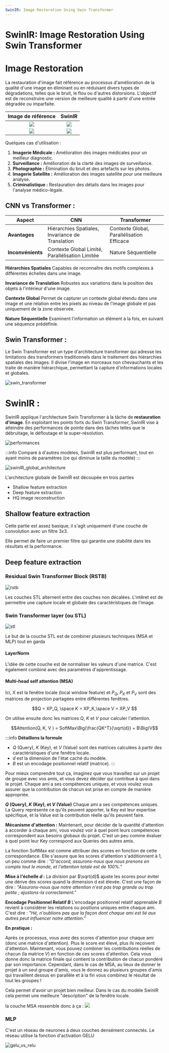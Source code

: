 ```yaml
---
SwinIR: Image Restoration Using Swin Transformer
---
```


# SwinIR: Image Restoration Using Swin Transformer

# Image Restoration

La restauration d'image fait référence au processus d'amélioration de la qualité d'une image en éliminant ou en réduisant divers types de dégradations, telles que le bruit, le flou ou d'autres distorsions. L'objectif est de reconstruire une version de meilleure qualité à partir d'une entrée dégradée ou imparfaite.

|                                  Image de référence                                  |                                        SwinIR                                        |
| :----------------------------------------------------------------------------------: | :----------------------------------------------------------------------------------: |
| ![](https://codimd.math.cnrs.fr/uploads/upload_9745ae00cb64173006a5391a8080f5a8.png) | ![](https://codimd.math.cnrs.fr/uploads/upload_819d8deb818d76ceb5af1fd119597741.png) |
| ![](https://codimd.math.cnrs.fr/uploads/upload_0da5a7334cbcdd6407b639f911b2718f.png) | ![](https://codimd.math.cnrs.fr/uploads/upload_b6186bcf341a5392bf265806e6ea613f.png) |

Quelques cas d'utilisation :

1. **Imagerie Médicale :** Amélioration des images médicales pour un meilleur diagnostic.
2. **Surveillance :** Amélioration de la clarté des images de surveillance.
3. **Photographie :** Élimination du bruit et des artefacts sur les photos.
4. **Imagerie Satellite :** Amélioration des images satellite pour une meilleure analyse.
5. **Criminalistique :** Restauration des détails dans les images pour l'analyse médico-légale.

## CNN vs Transformer :

| **Aspect**        | **CNN**                                          | **Transformer**                           |
| ----------------- | ------------------------------------------------ | ----------------------------------------- |
| **Avantages**     | Hiérarchies Spatiales, Invariance de Translation | Contexte Global, Parallélisation Efficace |
| **Inconvénients** | Contexte Global Limité, Parallélisation Limitée  | Nature Séquentielle                       |

**Hiérarchies Spatiales**
Capables de reconnaître des motifs complexes à différentes échelles dans une image.

**Invariance de Translation**
Robustes aux variations dans la position des objets à l'intérieur d'une image.

**Contexte Global**
Permet de capturer un contexte global étendu dans une image et une relation entre les pixels au niveau de l'image globale et pas uniquement de la zone observée.

**Nature Séquentielle**
Examinent l'information un élément à la fois, en suivant une séquence prédéfinie.

## Swin Transformer :

Le Swin Transformer est un type d'architecture transformer qui adresse les limitations des transformers traditionnels dans le traitement des hiérarchies spatiales des images. Il divise l'image en morceaux non chevauchants et les traite de manière hiérarchique, permettant la capture d'informations locales et globales.

![swin_transformer](https://user-images.githubusercontent.com/24825165/121768619-038e6d80-cb9a-11eb-8cb7-daa827e7772b.png)

# SwinIR :

SwinIR applique l'architecture Swin Transformer à la tâche de **restauration d'image**. En exploitant les points forts du Swin Transformer, SwinIR vise à atteindre des performances de pointe dans des tâches telles que le débruitage, le défloutage et la super-résolution.

![performances](https://codimd.math.cnrs.fr/uploads/upload_6b26713a4a227a8462204e78ac172e6f.png)

:::info
Comparé à d'autres modèles, SwinIR est plus performant, tout en ayant moins de paramètres (ce qui diminue la taille du modèle)
:::

![swinIR_global_architecture](https://codimd.math.cnrs.fr/uploads/upload_bbbfd6b022be07a8d8d855050af26cde.png)

L'architecture globale de SwinIR est découpée en trois parties

- Shallow feature extraction
- Deep feature extraction
- HQ image reconstruction

## Shallow feature extraction

Cette partie est assez basique, il s'agit uniquement d'une couche de convolution avec un filtre 3x3.

Elle permet de faire un premier filtre qui garantie une stabilité dans les résultats et la performance.

## Deep feature extraction

### Residual Swin Transformer Block (RSTB)

![rstb](https://codimd.math.cnrs.fr/uploads/upload_bcc60b2b49bc237b20efc09ed7c904f2.png)

Les couches STL alternent entre des couches non décalées. L'intêret est de permettre une capture locale et globale des caractéristiques de l'image.

### Swin Transformer layer (ou STL)

![stl](https://codimd.math.cnrs.fr/uploads/upload_4fe29687fd65bf30f6ae0e66fb133611.png)

Le but de la couche STL est de combiner plusieurs techniques (MSA et MLP) tout en garda

#### LayerNorm

L'idée de cette couche est de normaliser les valeurs d'une matrice. C'est également combiné avec des paramètres d'apprentissage.

#### Multi-head self attention (MSA)

Ici, X est la fenêtre locale (local window feature) et $P_Q$, $P_K$ et $P_V$ sont des matrices de projection partagées entre différentes fenêtres.

$$Q = XP_Q, \space K = XP_K,\space V = XP_V $$

On utilise ensuite donc les matrices $Q$, $K$ et $V$ pour calculer l'attention.

$$Attention(Q, K, V ) = SoftMax\Big(\frac{QK^T}{\sqrt{d}} + B\Big)V$$

:::info
**Détaillons la formule**

- $Q$ (Query), $K$ (Key), et $V$ (Value) sont des matrices calculées à partir des caractéristiques d'une fenêtre locale.
- $d$ est la dimension de l'état caché du modèle.
- $B$ est un encodage positionnel relatif (matrice).
  :::

Pour mieux comprendre tout ça, imaginez que vous travaillez sur un projet de groupe avec vos amis, et vous devez décider qui contribue à quoi dans le projet. Chaque ami a ses compétences uniques, et vous voulez vous assurer que la contribution de chacun est prise en compte de manière appropriée.

**$Q$ (Query), $K$ (Key), et $V$ (Value)**
Chaque ami a ses compétences uniques. La Query représente ce qu'ils peuvent apporter, la Key est leur expertise spécifique, et la Value est la contribution réelle qu'ils peuvent faire.

**Mécanisme d'attention :**
Maintenant, pour décider de la quantité d'attention à accorder à chaque ami, vous voulez voir à quel point leurs compétences correspondent aux besoins globaux du projet. C'est un peu comme évaluer à quel point leur Key correspond aux Queries des autres amis.

La fonction SoftMax est comme attribuer des scores en fonction de cette correspondance. Elle s'assure que les scores d'attention s'additionnent à 1, un peu comme dire : _"D'accord, assurons-nous que nous prenons en compte tout le monde, et l'attention totale est de 100%."_

**Mise à l'échelle $d$ :**
La division par $\sqrt{d}$ ajuste les scores pour éviter une dérive des scores quand la dimension d est élevée. C'est une façon de dire : _"Assurons-nous que notre attention n'est pas trop grande ou trop petite ; ajustons-la correctement."_

**Encodage Positionnel Relatif $B$**
L'encodage positionnel relatif apprenable $B$ revient à considérer les relations ou positions uniques entre chaque ami. C'est dire : _"Hé, n'oublions pas que la façon dont chaque ami est lié aux autres peut influencer notre attention."_

**En pratique :**

Après ce processus, vous avez des scores d'attention pour chaque ami (donc une matrice d'attention). Plus le score est élevé, plus ils reçoivent d'attention. Maintenant, vous pouvez combiner les contributions réelles de chacun (la matrice $V$) en fonction de ces scores d'attention. Cela vous donne donc la matrice finale qui contient la contribution de chacun pondéré par son importance. Cependant, dans le cas de MSA, au lieux de donner le projet à un seul groupe d'amis, vous le donnez au plusieurs groupes d'amis qui travaillent dessus en parallèle et à la fin vous combinez le résultat de tout les groupes !

Cela permet d'avoir un projet bien meilleur. Dans le cas du modèle SwinIR cela permet une meilleure "description" de la fenêtre locale.

la couche MSA ressemble donc à ça :
![](https://codimd.math.cnrs.fr/uploads/upload_befe335d32af10520d51d1559b4d817c.png)

### MLP

C'est un réseau de neurones à deux couches densément connectés. Le réseau utilise la fonction d'activation GELU

![gelu_vs_relu](https://miro.medium.com/v2/resize:fit:491/1*kwHcbpKUNLda8tvCiwudqQ.png)
